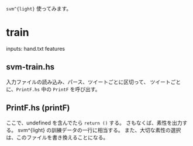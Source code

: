 `svm^{light}` 使ってみます。

# train

inputs: hand.txt features

## svm-train.hs

入力ファイルの読み込み、パース、ツイートごとに区切って、
ツイートごとに、`PrintF.hs` 中の `PrintF` を呼び出す。

## PrintF.hs (printF)

ここで、undefined を含んでたら `return ()` する。
さもなくば、素性を出力する。
svm^{light} の訓練データの一行に相当する。
また、大切な素性の選択は、このファイルを書き換えることになる。


